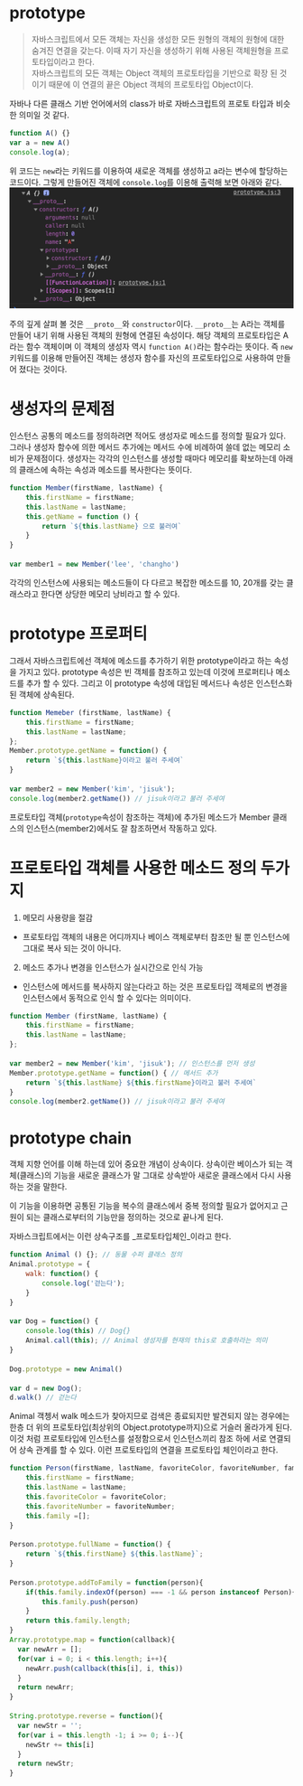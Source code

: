 # prototype
> 자바스크립트에서 모든 객체는 자신을 생성한 모든 원형의 객체의 원형에 대한 숨겨진 연결을 갖는다. 이때 자기 자신을 생성하기 위해 사용된 객체원형을 프로토타입이라고 한다. <br/>
자바스크립트의 모든 객체는 Object 객체의 프로토타입을 기반으로 확장 된 것이기 때문에 이 연결의 끝은 Object 객체의 프로토타입 Object이다.

자바나 다른 클래스 기반 언어에서의 class가 바로 자바스크립트의 프로토 타입과 비슷한 의미일 것 같다. 

```javascript
function A() {}
var a = new A()
console.log(a);
```
위 코드는 `new`라는 키워드를 이용하여 새로운 객체를 생성하고 a라는 변수에 할당하는 코드이다. 그렇게 만들어진 객체에 `console.log`를 이용해 출력해 보면 아래와 같다. 
![prototype](prototype.png)

주의 깊게 살펴 볼 것은 `__proto__`와 `constructor`이다. `__proto__`는 A라는 객체를 만들어 내기 위해 사용된 객체의 원형에 연결된 속성이다. 해당 객체의 프로토타입은 A라는 함수 객체이며 이 객체의 생성자 역시 `function A()`라는 함수라는 뜻이다. 즉 `new` 키워드를 이용해 만들어진 객체는 생성자 함수를 자신의 프로토타입으로 사용하여 만들어 졌다는 것이다. 

# 생성자의 문제점 

인스턴스 공통의 메소드를 정의하려면 적어도 생성자로 메소드를 정의할 필요가 있다. 그러나 생성자 함수에 의한 메서드 추가에는 메서드 수에 비례하여 쓸데 없는 메모리 소비가 문제점이다. 생성자는 각각의 인스턴스를 생성할 때마다 메모리를 확보하는데 아래의 클래스에 속하는 속성과 메소드를 복사한다는 뜻이다. 
```javascript
function Member(firstName, lastName) {
    this.firstName = firstName;
    this.lastName = lastName;
    this.getName = function () {
        return `${this.lastName} 으로 불러여`
    }
}

var member1 = new Member('lee', 'changho')
```
각각의 인스턴스에 사용되는 메소드들이 다 다르고 복잡한 메소드를 10, 20개를 갖는 클래스라고 한다면 상당한 메모리 낭비라고 할 수 있다. 

# prototype 프로퍼티

그래서 자바스크립트에선 객체에 메소드를 추가하기 위한 prototype이라고 하는 속성을 가지고 있다. prototype 속성은 빈 객체를 참조하고 있는데 이것에 프로퍼티나 메소드를 추가 할 수 있다. 
그리고 이 prototype 속성에 대입된 메서드나 속성은 인스턴스화된 객체에 상속된다. 
```javascript
function Memeber (firstName, lastName) {
    this.firstName = firstName;
    this.lastName = lastName;
};
Member.prototype.getName = function() {
    return `${this.lastName}이라고 불러 주세여`
}

var member2 = new Member('kim', 'jisuk');
console.log(member2.getName()) // jisuk이라고 불러 주세여
```

프로토타입 객체(`prototype`속성이 참조하는 객체)에 추가된 메소드가 Member 클래스의 인스턴스(member2)에서도 잘 참조하면서 작동하고 있다. 

# 프로토타입 객체를 사용한 메소드 정의 두가지 
1. 메모리 사용량을 절감
 - 프로토타입 객체의 내용은 어디까지나 베이스 객체로부터 참조만 될 뿐 인스턴스에 그대로 복사 되는 것이 아니다. 
2. 메소드 추가나 변경을 인스턴스가 실시간으로 인식 가능
 - 인스턴스에 메서드를 복사하지 않는다라고 하는 것은 프로토타입 객체로의 변경을 인스턴스에서 동적으로 인식 할 수 있다는 의미이다. 
```javascript
function Member (firstName, lastName) {
    this.firstName = firstName;
    this.lastName = lastName;
};

var member2 = new Member('kim', 'jisuk'); // 인스턴스를 먼저 생성
Member.prototype.getName = function() { // 메서드 추가
    return `${this.lastName} ${this.firstName}이라고 불러 주세여`
}
console.log(member2.getName()) // jisuk이라고 불러 주세여
```

# prototype chain

객체 지향 언어를 이해 하는데 있어 중요한 개념이 상속이다. 상속이란 베이스가 되는 객체(클래스)의 기능을 새로운 클래스가 말 그대로 상속받아 새로운 클래스에서 다시 사용하는 것을 말한다. 

이 기능을 이용하면 공통된 기능을 복수의 클래스에서 중복 정의할 필요가 없어지고 근원이 되는 클래스로부터의 기능만을 정의하는 것으로 끝나게 된다. 

자바스크립트에서는 이런 상속구조를 _프로토타입체인_이라고 한다. 
```javascript
function Animal () {}; // 동물 수퍼 클래스 정의
Animal.prototype = {
    walk: function() {
        console.log('걷는다');
    }
}

var Dog = function() {
    console.log(this) // Dog{}
    Animal.call(this); // Animal 생성자를 현재의 this로 호출하라는 의미
}

Dog.prototype = new Animal()

var d = new Dog();
d.walk() // 걷는다
```
Animal 객쳉서 walk 메소드가 찾아지므로 검색은 종료되지만 발견되지 않는 경우에는 한층 더 위의 프로토타입(최상위의 Object.prototype까지)으로 거슬러 올라가게 된다. 이것 처럼 프로토타입에 인스턴스를 설정함으로서 인스턴스끼리 참조 하에 서로 연결되어 상속 관계를 할 수 있다. 이런 프로토타입의 연결을 프로토타입 체인이라고 한다. 

```javascript
function Person(firstName, lastName, favoriteColor, favoriteNumber, family) {
    this.firstName = firstName;
    this.lastName = lastName;
    this.favoriteColor = favoriteColor;
    this.favoriteNumber = favoriteNumber;
    this.family =[];
}

Person.prototype.fullName = function() {
    return `${this.firstName} ${this.lastName}`;
}

Person.prototype.addToFamily = function(person){
    if(this.family.indexOf(person) === -1 && person instanceof Person){
        this.family.push(person)
    }
    return this.family.length;
}
Array.prototype.map = function(callback){
  var newArr = [];
  for(var i = 0; i < this.length; i++){
    newArr.push(callback(this[i], i, this))
  }
  return newArr;
}

String.prototype.reverse = function(){
  var newStr = '';
  for(var i = this.length -1; i >= 0; i--){
    newStr += this[i]
  }
  return newStr;
}
```